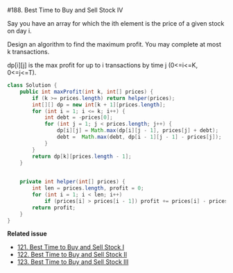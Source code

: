 #188. Best Time to Buy and Sell Stock IV

Say you have an array for which the ith element is the price of a given stock on day i.

Design an algorithm to find the maximum profit. You may complete at most k transactions.

dp[i][j] is the max profit for up to i transactions by time j (0<=i<=K, 0<=j<=T).
```java
class Solution {
    public int maxProfit(int k, int[] prices) {
        if (k >= prices.length) return helper(prices);    
        int[][] dp = new int[k + 1][prices.length];
        for (int i = 1; i <= k; i++) {
            int debt = -prices[0];
            for (int j = 1; j < prices.length; j++) {
                dp[i][j] = Math.max(dp[i][j - 1], prices[j] + debt);
                debt =  Math.max(debt, dp[i - 1][j - 1] - prices[j]);
            }
        }
        return dp[k][prices.length - 1];
    }
    

    private int helper(int[] prices) {
        int len = prices.length, profit = 0;
        for (int i = 1; i < len; i++)
            if (prices[i] > prices[i - 1]) profit += prices[i] - prices[i - 1];
        return profit;
    }
}
```


**Related issue**
* [121. Best Time to Buy and Sell Stock I](../Directory/121.md) 
* [122. Best Time to Buy and Sell Stock II](../Directory/122.md) 
* [123. Best Time to Buy and Sell Stock III](../Directory/123.md) 



